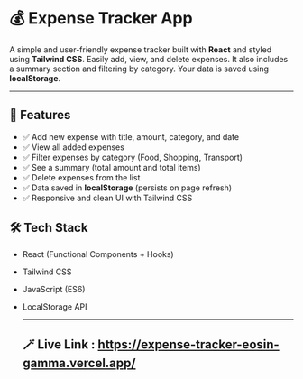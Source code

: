 # 💰 Expense Tracker App

A simple and user-friendly expense tracker built with **React** and styled using **Tailwind CSS**. Easily add, view, and delete expenses. It also includes a summary section and filtering by category. Your data is saved using **localStorage**.

---

## 🚀 Features

- ✅ Add new expense with title, amount, category, and date
- ✅ View all added expenses
- ✅ Filter expenses by category (Food, Shopping, Transport)
- ✅ See a summary (total amount and total items)
- ✅ Delete expenses from the list
- ✅ Data saved in **localStorage** (persists on page refresh)
- ✅ Responsive and clean UI with Tailwind CSS

## 🛠️ Tech Stack

- React (Functional Components + Hooks)
- Tailwind CSS
- JavaScript (ES6)
- LocalStorage API

  ---
  ## 🪄 Live Link : https://expense-tracker-eosin-gamma.vercel.app/
